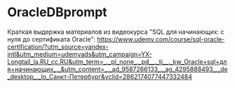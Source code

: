 # OracleDBprompt
Краткая выдержка материалов из видеокурса "SQL для начинающих: с нуля до сертификата Oracle":
https://www.udemy.com/course/sql-oracle-certification/?utm_source=yandex-intl&utm_medium=udemyads&utm_campaign=YX-Longtail_la.RU_cc.RU&utm_term=_._pl_none_._pd__._ti__._kw_Oracle+sql+для+начинающих_._&utm_content=_._ad_9587266133_._ag_4295888493_._de_desktop_._lo_Санкт-Петербург&yclid=2862174077447332484
